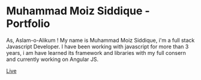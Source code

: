 # Muhammad Moiz Siddique - Portfolio

As, Aslam-o-Alikum ! My name is Muhammad Moiz Siddique, i'm a full stack Javascript Developer. I have been working with javascript for more than 3 years, i am have learned its framework and libraries with my full consern and currently working on Angular JS.

[Live](https://muhammadmoiz200099.github.io/)
